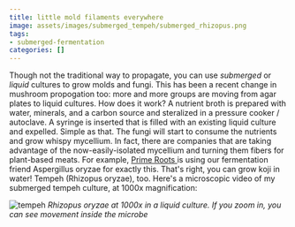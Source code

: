 ```yaml
---
title: little mold filaments everywhere
image: assets/images/submerged_tempeh/submerged_rhizopus.png
tags:
- submerged-fermentation
categories: []
---
```


Though not the traditional way to propagate, you can use _submerged_ or _liquid_ cultures to grow molds and fungi. This has been a recent change in mushroom propogation too: more and more groups are moving from agar plates to liquid cultures. How does it work? A nutrient broth is prepared with water, minerals, and a carbon source and steralized in a pressure cooker / autoclave. A syringe is inserted that is filled with an existing liquid culture and expelled. Simple as that. The fungi will start to consume the nutrients and grow whispy mycellium. In fact, there are companies that are taking advantage of the now-easily-isolated mycellium and turning them fibers for plant-based meats. For example, [Prime Roots ](https://www.primeroots.com/products/prime-roots-bacon) is using our fermentation friend Aspergillus oryzae for exactly this. That's right, you can grow koji in water! Tempeh (Rhizopus oryzae), too. Here's a microscopic video of my submerged tempeh culture, at 1000x magnification:

![tempeh](/assets/images/submerged_tempeh/tempeh.gif)
_Rhizopus oryzae at 1000x in a liquid culture. If you zoom in, you can see movement inside the microbe_
